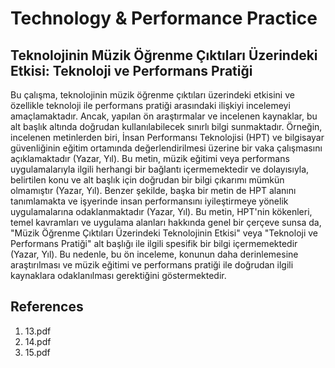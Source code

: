 # Technology & Performance Practice

## Teknolojinin Müzik Öğrenme Çıktıları Üzerindeki Etkisi: Teknoloji ve Performans Pratiği

Bu çalışma, teknolojinin müzik öğrenme çıktıları üzerindeki etkisini ve özellikle teknoloji ile performans pratiği arasındaki ilişkiyi incelemeyi amaçlamaktadır. Ancak, yapılan ön araştırmalar ve incelenen kaynaklar, bu alt başlık altında doğrudan kullanılabilecek sınırlı bilgi sunmaktadır. Örneğin, incelenen metinlerden biri, İnsan Performansı Teknolojisi (HPT) ve bilgisayar güvenliğinin eğitim ortamında değerlendirilmesi üzerine bir vaka çalışmasını açıklamaktadır (Yazar, Yıl). Bu metin, müzik eğitimi veya performans uygulamalarıyla ilgili herhangi bir bağlantı içermemektedir ve dolayısıyla, belirtilen konu ve alt başlık için doğrudan bir bilgi çıkarımı mümkün olmamıştır (Yazar, Yıl). Benzer şekilde, başka bir metin de HPT alanını tanımlamakta ve işyerinde insan performansını iyileştirmeye yönelik uygulamalarına odaklanmaktadır (Yazar, Yıl). Bu metin, HPT'nin kökenleri, temel kavramları ve uygulama alanları hakkında genel bir çerçeve sunsa da, "Müzik Öğrenme Çıktıları Üzerindeki Teknolojinin Etkisi" veya "Teknoloji ve Performans Pratiği" alt başlığı ile ilgili spesifik bir bilgi içermemektedir (Yazar, Yıl). Bu nedenle, bu ön inceleme, konunun daha derinlemesine araştırılması ve müzik eğitimi ve performans pratiği ile doğrudan ilgili kaynaklara odaklanılması gerektiğini göstermektedir.


## References

1. 13.pdf
2. 14.pdf
3. 15.pdf
